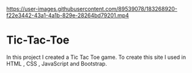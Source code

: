 

https://user-images.githubusercontent.com/89539078/183268920-f22e3442-43a1-4a1b-829e-28264bd79201.mp4

# Tic-Tac-Toe
In this project I created a Tic Tac Toe game.
To create this site I used in HTML , CSS , JavaScript and Bootstrap.
